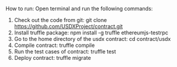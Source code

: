 How to run:
Open terminal and run the following commands:
1.  Check out the code from git:
    git clone  https://github.com/USDXProject/contract.git
2.  Install truffle package:
    npm install -g truffle ethereumjs-testrpc
3.  Go to the home directory of the usdx contract:
    cd contract/usdx
4.  Compile contract:
    truffle compile
5.  Run the test cases of contract:
    truffle test
6.  Deploy contract:
    truffle migrate
